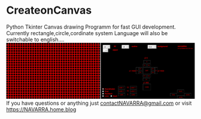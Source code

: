 # CreateonCanvas
Python Tkinter Canvas drawing Programm for fast GUI development. Currently rectangle,circle,cordinate system
Language will also be switchable to english....
![Alt text](/screenshot.PNG?raw=true "Screenshot")
If you have questions or anything just contactNAVARRA@gmail.com or visit https://NAVARRA.home.blog
